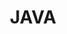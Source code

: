 ---
title: "JAVA"
layout: category
permalink: /categories/java/
author_profile: true
sidebar_main: true
taxonomy: JAVA
---